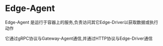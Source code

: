 # Edge-Agent

Edge-Agent 是运行于容器上的服务,负责访问其它Edge-Driver以获取数据或执行动作

它通过gRPC协议与Gateway-Agent通信,并通过HTTP协议与Edge-Driver通信

